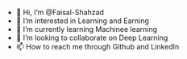 - 👋 Hi, I’m @Faisal-Shahzad
- 👀 I’m interested in Learning and Earning
- 🌱 I’m currently learning Machinee learning
- 💞️ I’m looking to collaborate on Deep Learning
- 📫 How to reach me through Github and LinkedIn

<!---
Faisal-Sha/Faisal-Sha is a ✨ special ✨ repository because its `README.md` (this file) appears on your GitHub profile.
You can click the Preview link to take a look at your changes.
--->
